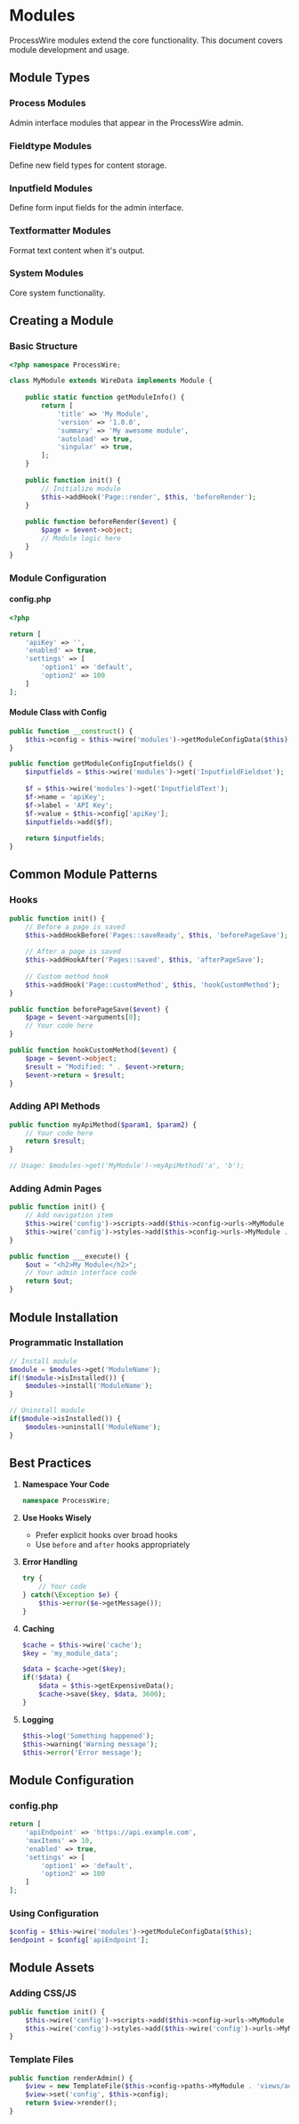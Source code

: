 # Modules

ProcessWire modules extend the core functionality. This document covers module development and usage.

## Module Types

### Process Modules
Admin interface modules that appear in the ProcessWire admin.

### Fieldtype Modules
Define new field types for content storage.

### Inputfield Modules
Define form input fields for the admin interface.

### Textformatter Modules
Format text content when it's output.

### System Modules
Core system functionality.

## Creating a Module

### Basic Structure
```php
<?php namespace ProcessWire;

class MyModule extends WireData implements Module {
    
    public static function getModuleInfo() {
        return [
            'title' => 'My Module',
            'version' => '1.0.0',
            'summary' => 'My awesome module',
            'autoload' => true,
            'singular' => true,
        ];
    }
    
    public function init() {
        // Initialize module
        $this->addHook('Page::render', $this, 'beforeRender');
    }
    
    public function beforeRender($event) {
        $page = $event->object;
        // Module logic here
    }
}
```

### Module Configuration

#### config.php
```php
<?php

return [
    'apiKey' => '',
    'enabled' => true,
    'settings' => [
        'option1' => 'default',
        'option2' => 100
    ]
];
```

#### Module Class with Config
```php
public function __construct() {
    $this->config = $this->wire('modules')->getModuleConfigData($this);
}

public function getModuleConfigInputfields() {
    $inputfields = $this->wire('modules')->get('InputfieldFieldset');
    
    $f = $this->wire('modules')->get('InputfieldText');
    $f->name = 'apiKey';
    $f->label = 'API Key';
    $f->value = $this->config['apiKey'];
    $inputfields->add($f);
    
    return $inputfields;
}
```

## Common Module Patterns

### Hooks
```php
public function init() {
    // Before a page is saved
    $this->addHookBefore('Pages::saveReady', $this, 'beforePageSave');
    
    // After a page is saved
    $this->addHookAfter('Pages::saved', $this, 'afterPageSave');
    
    // Custom method hook
    $this->addHook('Page::customMethod', $this, 'hookCustomMethod');
}

public function beforePageSave($event) {
    $page = $event->arguments[0];
    // Your code here
}

public function hookCustomMethod($event) {
    $page = $event->object;
    $result = "Modified: " . $event->return;
    $event->return = $result;
}
```

### Adding API Methods
```php
public function myApiMethod($param1, $param2) {
    // Your code here
    return $result;
}

// Usage: $modules->get('MyModule')->myApiMethod('a', 'b');
```

### Adding Admin Pages
```php
public function init() {
    // Add navigation item
    $this->wire('config')->scripts->add($this->config->urls->MyModule . 'mymodule.js');
    $this->wire('config')->styles->add($this->config->urls->MyModule . 'mymodule.css');
}

public function ___execute() {
    $out = "<h2>My Module</h2>";
    // Your admin interface code
    return $out;
}
```

## Module Installation

### Programmatic Installation
```php
// Install module
$module = $modules->get('ModuleName');
if(!$module->isInstalled()) {
    $modules->install('ModuleName');
}

// Uninstall module
if($module->isInstalled()) {
    $modules->uninstall('ModuleName');
}
```

## Best Practices

1. **Namespace Your Code**
   ```php
   namespace ProcessWire;
   ```

2. **Use Hooks Wisely**
   - Prefer explicit hooks over broad hooks
   - Use `before` and `after` hooks appropriately

3. **Error Handling**
   ```php
   try {
       // Your code
   } catch(\Exception $e) {
       $this->error($e->getMessage());
   }
   ```

4. **Caching**
   ```php
   $cache = $this->wire('cache');
   $key = 'my_module_data';
   
   $data = $cache->get($key);
   if(!$data) {
       $data = $this->getExpensiveData();
       $cache->save($key, $data, 3600);
   }
   ```

5. **Logging**
   ```php
   $this->log('Something happened');
   $this->warning('Warning message');
   $this->error('Error message');
   ```

## Module Configuration

### config.php
```php
return [
    'apiEndpoint' => 'https://api.example.com',
    'maxItems' => 10,
    'enabled' => true,
    'settings' => [
        'option1' => 'default',
        'option2' => 100
    ]
];
```

### Using Configuration
```php
$config = $this->wire('modules')->getModuleConfigData($this);
$endpoint = $config['apiEndpoint'];
```

## Module Assets

### Adding CSS/JS
```php
public function init() {
    $this->wire('config')->scripts->add($this->config->urls->MyModule . 'js/mymodule.js');
    $this->wire('config')->styles->add($this->wire('config')->urls->MyModule . 'css/mymodule.css');
}
```

### Template Files
```php
public function renderAdmin() {
    $view = new TemplateFile($this->config->paths->MyModule . 'views/admin.php');
    $view->set('config', $this->config);
    return $view->render();
}
```
